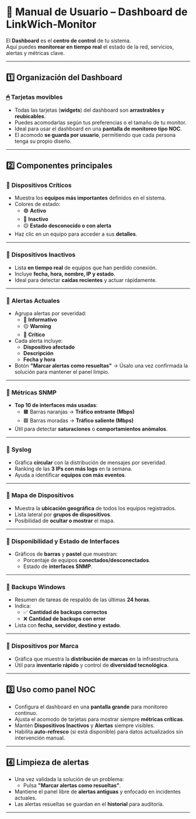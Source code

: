 # 📘 **Manual de Usuario – Dashboard de LinkWich-Monitor**

El **Dashboard** es el **centro de control** de tu sistema.  
Aquí puedes **monitorear en tiempo real** el estado de la red, servicios, alertas y métricas clave.

---

## 1️⃣ **Organización del Dashboard**

### 🖱 **Tarjetas movibles**
- Todas las tarjetas (**widgets**) del dashboard son **arrastrables y reubicables**.
- Puedes acomodarlas según tus preferencias o el tamaño de tu monitor.
- Ideal para usar el dashboard en una **pantalla de monitoreo tipo NOC**.
- El acomodo **se guarda por usuario**, permitiendo que cada persona tenga su propio diseño.

---

## 2️⃣ **Componentes principales**

### 📍 **Dispositivos Críticos**
- Muestra los **equipos más importantes** definidos en el sistema.
- Colores de estado:
  - 🟢 **Activo**
  - 🔴 **Inactivo**
  - 🟡 **Estado desconocido o con alerta**
- Haz clic en un equipo para acceder a sus **detalles**.

---

### 📍 **Dispositivos Inactivos**
- Lista **en tiempo real** de equipos que han perdido conexión.
- Incluye **fecha, hora, nombre, IP y estado**.
- Ideal para detectar **caídas recientes** y actuar rápidamente.

---

### 📍 **Alertas Actuales**
- Agrupa alertas por severidad:
  - 🔵 **Informativo**
  - 🟡 **Warning**
  - 🔴 **Crítico**
- Cada alerta incluye:
  - **Dispositivo afectado**
  - **Descripción**
  - **Fecha y hora**
- Botón **"Marcar alertas como resueltas"** → Úsalo una vez confirmada la solución para mantener el panel limpio.

---

### 📍 **Métricas SNMP**
- **Top 10 de interfaces más usadas**:
  - 🟧 Barras naranjas → **Tráfico entrante (Mbps)**
  - 🟪 Barras moradas → **Tráfico saliente (Mbps)**
- Útil para detectar **saturaciones** o **comportamientos anómalos**.

---

### 📍 **Syslog**
- Gráfica **circular** con la distribución de mensajes por severidad.
- Ranking de las **3 IPs con más logs** en la semana.
- Ayuda a identificar **equipos con más eventos**.

---

### 📍 **Mapa de Dispositivos**
- Muestra la **ubicación geográfica** de todos los equipos registrados.
- Lista lateral por **grupos de dispositivos**.
- Posibilidad de **ocultar o mostrar** el mapa.

---

### 📍 **Disponibilidad y Estado de Interfaces**
- Gráficos de **barras** y **pastel** que muestran:
  - Porcentaje de equipos **conectados/desconectados**.
  - Estado de **interfaces SNMP**.

---

### 📍 **Backups Windows**
- Resumen de tareas de respaldo de las últimas **24 horas**.
- Indica:
  - ✅ **Cantidad de backups correctos**
  - ❌ **Cantidad de backups con error**
- Lista con **fecha, servidor, destino y estado**.

---

### 📍 **Dispositivos por Marca**
- Gráfica que muestra la **distribución de marcas** en la infraestructura.
- Útil para **inventario rápido** y control de **diversidad tecnológica**.

---

## 3️⃣ **Uso como panel NOC**
- Configura el dashboard en una **pantalla grande** para monitoreo continuo.
- Ajusta el acomodo de tarjetas para mostrar siempre **métricas críticas**.
- Mantén **Dispositivos Inactivos** y **Alertas** siempre visibles.
- Habilita **auto-refresco** (si está disponible) para datos actualizados sin intervención manual.

---

## 4️⃣ **Limpieza de alertas**
- Una vez validada la solución de un problema:
  - Pulsa **"Marcar alertas como resueltas"**.
- Mantiene el panel libre de **alertas antiguas** y enfocado en incidentes actuales.
- Las alertas resueltas se guardan en el **historial** para auditoría.

---
